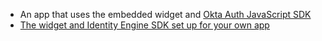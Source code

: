 * An app that uses the embedded widget and [Okta Auth JavaScript SDK](https://github.com/okta/okta-auth-js)
* [The widget and Identity Engine SDK set up for your own app](/docs/guides/oie-embedded-common-download-setup-app/nodejs/main)
